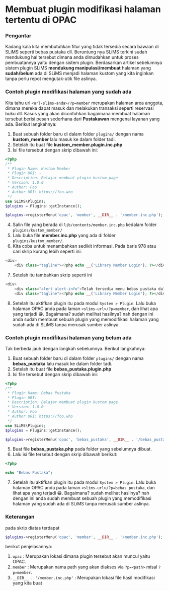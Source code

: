 # Membuat plugin modifikasi halaman tertentu di OPAC
### Pengantar
Kadang kala kita membutuhkan fitur yang tidak tersedia secara bawaan di SLiMS seperti bebas pustaka dll. Beruntung nya SLiMS terkini sudah mendukung hal tersebut dimana anda dimudahkan untuk proses pembuatannya yaitu dengan sistem plugin. Berdasarkan artikel sebelumnya sistem plugin SLiMS **mendukung manipulasi/membuat** halaman yang **sudah/belum** ada di SLiMS menjadi halaman kustom yang kita inginkan tanpa perlu repot mengutak-utik file aslinya.

### Contoh plugin modifikasi halaman yang sudah ada
Kita tahu url ```<url-slims-anda>/?p=member``` merupakan halaman area anggota, dimana mereka dapat masuk dan melakukan transaksi seperti reservasi buku dll. Kasus yang akan dicontohkan bagaimana membuat halaman tersebut berisi pesan sederhana dari **Pustakawan** mengenai layanan yang ada. Berikut langkahnya:

1. Buat sebuah folder baru di dalam folder ``` plugins/ ``` dengan nama **kustom_member** lalu masuk ke dalam folder tadi.
2. Setelah itu buat file **kustom_member.plugin.inc.php**
3. Isi file tersebut dengan skrip dibawah ini:
```php
<?php
/**
 * Plugin Name: Kustom Member
 * Plugin URI: -
 * Description: Belajar membuat plugin kustom page
 * Version: 1.0.0
 * Author: Foo
 * Author URI: https://foo.who
 */
use SLiMS\Plugins;
$plugins = Plugins::getInstance();

$plugins->registerMenu('opac', 'member', __DIR__ . '/member.inc.php');
```
4. Salin file yang berada di ``` lib/contents/member.inc.php ``` kedalam folder ``` plugins/kustom_member/ ``` 
5. Lalu buka file **member.inc.php** yang ada di folder ``` plugins/kustom_member/ ```. 
6. Kita coba untuk menambahkan sedikit informasi. Pada baris 978 atau cari skrip kurang lebih seperti ini:
```php
<div>
    <div class="tagline"><?php echo __('Library Member Login'); ?></div>
```
7. Setelah itu tambahkan skrip seperti ini
```php
<div>
    <div class="alert alert-info">Telah tersedia menu bebas pustaka dalam area anggota</div>
    <div class="tagline"><?php echo __('Library Member Login'); ?></div>
```
8. Setelah itu aktifkan plugin itu pada modul `System > Plugin`. Lalu buka halaman OPAC anda pada laman ``` <slims-url>/?p=member ```, dan lihat apa yang terjadi 😁. Bagaimana? sudah melihat hasilnya? nah dengan ini anda sudah membuat sebuah plugin yang memodifikasi halaman yang sudah ada di SLiMS tanpa merusak sumber aslinya.

### Contoh plugin modifikasi halaman yang belum ada
Tak berbeda jauh dengan langkah sebelumnya. Berikut langkahnya:
1. Buat sebuah folder baru di dalam folder ``` plugins/ ``` dengan nama **bebas_pustaka** lalu masuk ke dalam folder tadi.
2. Setelah itu buat file **bebas_pustaka.plugin.php**
3. Isi file tersebut dengan skrip dibawah ini:
```php
<?php
/**
 * Plugin Name: Bebas Pustaka
 * Plugin URI: -
 * Description: Belajar membuat plugin kustom page
 * Version: 1.0.0
 * Author: Foo
 * Author URI: https://foo.who
 */
use SLiMS\Plugins;
$plugins = Plugins::getInstance();

$plugins->registerMenu('opac', 'bebas_pustaka', __DIR__ . '/bebas_pustaka.php');
```
5. Buat file **bebas_pustaka.php** pada folder yang sebelumnya dibuat.
6. Lalu isi file tersebut dengan skrip dibawah berikut:
```php
<?php

echo "Bebas Pustaka";
```
7. Setelah itu aktifkan plugin itu pada modul `System > Plugin`. Lalu buka halaman OPAC anda pada laman ``` <slims-url>/?p=bebas_pustaka ```, dan lihat apa yang terjadi 😁. Bagaimana? sudah melihat hasilnya? nah dengan ini anda sudah membuat sebuah plugin yang memodifikasi halaman yang sudah ada di SLiMS tanpa merusak sumber aslinya.

### Keterangan
pada skrip diatas terdapat 
```php 
$plugins->registerMenu('opac', 'member', __DIR__ . '/member.inc.php'); 
``` 
berikut penjelasannya:
1. ``` opac ``` : Merupakan lokasi dimana plugin tersebut akan muncul yaitu OPAC.
2. ``` member ``` : Merupakan nama path yang akan diakses via ``` ?p=<path> ``` misal ``` ?p=member ```.
3. ``` __DIR__ . '/member.inc.php' ``` : Merupakan lokasi file hasil modifikasi yang kita buat